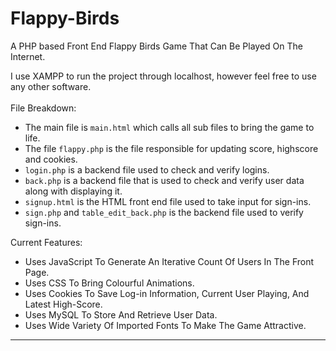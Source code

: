 # Flappy-Birds
A PHP based Front End Flappy Birds Game That Can Be Played On The Internet.<br />

I use XAMPP to run the project through localhost, however feel free to use any other software.<br /><br />
File Breakdown:<br />
- The main file is `main.html` which calls all sub files to bring the game to life.<br />
- The file `flappy.php` is the file responsible for updating score, highscore and cookies.<br />
- `login.php` is a backend file used to check and verify logins.<br />
- `back.php` is a backend file that is used to check and verify user data along with displaying it.<br />
- `signup.html` is the HTML front end file used to take input for sign-ins.<br />
- `sign.php` and `table_edit_back.php` is the backend file used to verify sign-ins.<br />

Current Features:<br />
- Uses JavaScript To Generate An Iterative Count Of Users In The Front Page.
- Uses CSS To Bring Colourful Animations.
- Uses Cookies To Save Log-in Information, Current User Playing, And Latest High-Score.
- Uses MySQL To Store And Retrieve User Data.
- Uses Wide Variety Of Imported Fonts To Make The Game Attractive.
- - - -
